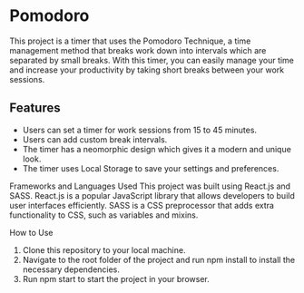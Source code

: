 # Pomodoro
This project is a timer that uses the Pomodoro Technique, a time management method that breaks work down into intervals which are separated by small breaks. With this timer, you can easily manage your time and increase your productivity by taking short breaks between your work sessions.

## Features
- Users can set a timer for work sessions from 15 to 45 minutes.
- Users can add custom break intervals.
- The timer has a neomorphic design which gives it a modern and unique look.
- The timer uses Local Storage to save your settings and preferences.

Frameworks and Languages Used
This project was built using React.js and SASS. React.js is a popular JavaScript library that allows developers to build user interfaces efficiently. SASS is a CSS preprocessor that adds extra functionality to CSS, such as variables and mixins.

How to Use
1. Clone this repository to your local machine.
2. Navigate to the root folder of the project and run npm install to install the necessary dependencies.
3. Run npm start to start the project in your browser.
